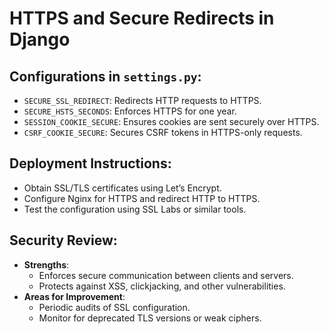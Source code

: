 # HTTPS and Secure Redirects in Django

## Configurations in `settings.py`:
- `SECURE_SSL_REDIRECT`: Redirects HTTP requests to HTTPS.
- `SECURE_HSTS_SECONDS`: Enforces HTTPS for one year.
- `SESSION_COOKIE_SECURE`: Ensures cookies are sent securely over HTTPS.
- `CSRF_COOKIE_SECURE`: Secures CSRF tokens in HTTPS-only requests.

## Deployment Instructions:
- Obtain SSL/TLS certificates using Let’s Encrypt.
- Configure Nginx for HTTPS and redirect HTTP to HTTPS.
- Test the configuration using SSL Labs or similar tools.

## Security Review:
- **Strengths**:
  - Enforces secure communication between clients and servers.
  - Protects against XSS, clickjacking, and other vulnerabilities.
- **Areas for Improvement**:
  - Periodic audits of SSL configuration.
  - Monitor for deprecated TLS versions or weak ciphers.
